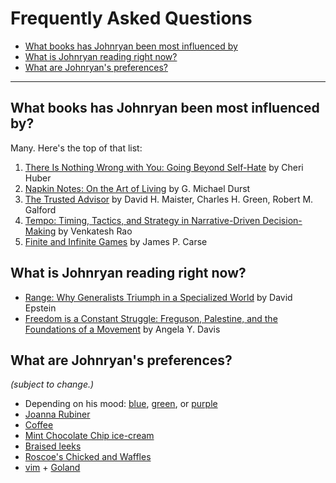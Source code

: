# Frequently Asked Questions

- [What books has Johnryan been most influenced by](#what-books-has-johnryan-been-most-influenced-by)
- [What is Johnryan reading right now?](#what-is-johnryan-reading-right-now)
- [What are Johnryan's preferences?](#what-are-johnryans-preferences)


----

## What books has Johnryan been most influenced by?

Many. Here's the top of that list:

1. [There Is Nothing Wrong with You: Going Beyond Self-Hate](https://www.goodreads.com/book/show/27580.There_Is_Nothing_Wrong_with_You) by Cheri Huber
2. [Napkin Notes: On the Art of Living](https://www.goodreads.com/book/show/384316.Napkin_Notes) by G. Michael Durst
3. [The Trusted Advisor](https://www.goodreads.com/book/show/873993.The_Trusted_Advisor) by David H. Maister, Charles H. Green, Robert M. Galford
4. [Tempo: Timing, Tactics, and Strategy in Narrative-Driven Decision-Making](https://www.ribbonfarm.com/tempo/) by Venkatesh Rao
5. [Finite and Infinite Games](https://www.goodreads.com/book/show/189989.Finite_and_Infinite_Games) by James P. Carse

## What is Johnryan reading right now?

- [Range: Why Generalists Triumph in a Specialized World](https://www.goodreads.com/book/show/41795733-range) by David Epstein
- [Freedom is a Constant Struggle: Freguson, Palestine, and the Foundations of a Movement](https://www.goodreads.com/book/show/25330108-freedom-is-a-constant-struggle) by Angela Y. Davis

## What are Johnryan's preferences?

_(subject to change.)_

- Depending on his mood: [blue](https://www.icloud.com/sharedalbum/#B0qGY8gBYGU6c0L), [green](https://www.icloud.com/sharedalbum/#B0q5nhQSTdvfPm), or [purple](https://www.icloud.com/sharedalbum/#B0qG6XBubGfI82K)
- [Joanna Rubiner](https://www.joannarubiner.com/)
- [Coffee](https://docs.google.com/document/d/179gim4eZeKmb4i-mCOUW5QL4taN1f61DiRGdxOW3fyg/edit#)
- [Mint Chocolate Chip ice-cream](https://www.becomebetty.com/trader-joes-mint-chip-ice-cream/)
- [Braised leeks](https://www.epicurious.com/recipes/food/views/braised-leeks-with-lemon-10099)
- [Roscoe's Chicked and Waffles](https://www.roscoeschickenandwaffles.com/)
- [vim](https://www.vim.org/) + [Goland](https://www.jetbrains.com/go/) 

